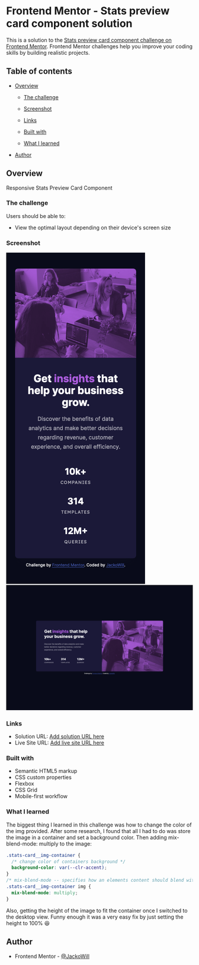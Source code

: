 # Frontend Mentor - Stats preview card component solution

This is a solution to the [Stats preview card component challenge on Frontend Mentor](https://www.frontendmentor.io/challenges/stats-preview-card-component-8JqbgoU62). Frontend Mentor challenges help you improve your coding skills by building realistic projects.

## Table of contents

- [Overview](#overview)

  - [The challenge](#the-challenge)
  - [Screenshot](#screenshot)
  - [Links](#links)

  - [Built with](#built-with)
  - [What I learned](#what-i-learned)

- [Author](#author)

## Overview

Responsive Stats Preview Card Component

### The challenge

Users should be able to:

- View the optimal layout depending on their device's screen size

### Screenshot

![](./assets/images/stats-preview-mobile.png)
![](./assets/images/stats-preview-desktop.png)

### Links

- Solution URL: [Add solution URL here](https://your-solution-url.com)
- Live Site URL: [Add live site URL here](https://your-live-site-url.com)

### Built with

- Semantic HTML5 markup
- CSS custom properties
- Flexbox
- CSS Grid
- Mobile-first workflow

### What I learned

The biggest thing I learned in this challenge was how to change the color of the img provided. After some research, I found that all I had to do was store the image in a container and set a background color. Then adding mix-blend-mode: multiply to the image:

```css
.stats-card__img-container {
  /* change color of containers background */
  background-color: var(--clr-accent);
}
/* mix-blend-mode -- specifies how an elements content should blend with its direct parent background */
.stats-card__img-container img {
  mix-blend-mode: multiply;
}
```

Also, getting the height of the image to fit the container once I switched to the desktop view. Funny enough it was a very easy fix by just setting the height to 100% 😆

## Author

- Frontend Mentor - [@JackoWill](https://www.frontendmentor.io/profile/JackoWill)
